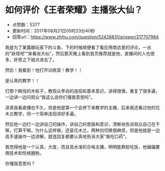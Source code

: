 # 如何评价《王者荣耀》主播张大仙？
- 点赞数：5377
- 更新时间：2017年08月21日05时23分40秒
- 回答url：https://www.zhihu.com/question/52428831/answer/217707984
<body>
 <p data-pid="Wl1d0cz8">我是为了某露娜玩家下的斗鱼，下的时候顺便看了看应用商店里的评论，一水的“妖怪吧”“来看张大仙”，然后那天晚上看到首页推荐就是他，直播间的人也很多，好奇之下就点进去了。</p>
 <p data-pid="wOZzhaqo">然后！我看到！他打开训练营！教学！！</p>
 <p data-pid="6PTiRp62">是认真的教学！！</p>
 <p data-pid="qra5-NKm">打那个韩信的木桩子，教观众李白的连招和基本意识，讲得很慢，重复了很多遍，一边讲一边问观众“我这么说你们懂我意思吗”。</p>
 <p data-pid="r61XU_eb">讲真我看直播也不久，但是他是第一个会停下来教学的主播，后来我还看过他的花木兰教学，同一个简单连招讲好多遍。</p>
 <p data-pid="6rrHuhts">然后他一边打一边讲自己的操作，讲自己的思路和意识，清晰地告诉观众自己在干嘛，打算干嘛，为什么这样做，还是花木兰，两种剑切换很麻烦，但是他就是一边高手速操作一边讲解，就连回复都要认真地告诉大家“我吃口药”。</p>
 <p data-pid="YG9z_lA9">我觉得他是一个认真，大度，而且高水准的合格主播，明明能靠脸吃饭，他偏偏要用技术和性格圈粉。</p>
 <p data-pid="cm9nvSgh">你懂我意思吗？</p>
</body>